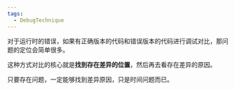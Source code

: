 ```yaml
---
tags:
  - DebugTechnique
---
```

对于运行时的错误，如果有正确版本的代码和错误版本的代码进行调试对比，那问题的定位会简单很多。

这种方式对比的核心就是**找到存在差异的位置**，然后再去看存在差异的原因。

只要存在问题，一定能够找到差异原因，只是时间问题而已。